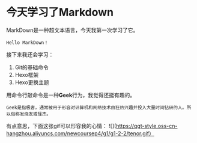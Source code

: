 #   今天学习了Markdown
MarkDown是一种超文本语言，今天我第一次学习了它。

`Hello MarkDown！`

接下来我还会学习：

1. Git的基础命令
1. Hexo框架
1. Hexo更换主题

用命令行敲命令是一种**Geek**行为，我觉得还挺有趣的。

`Geek是指极客，通常被用于形容对计算机和网络技术由狂热兴趣并投入大量时间钻研的人。所以俗称发烧友或怪杰。`

有点意思，下面这张gif可以形容我的心情：
![](https://qgt-style.oss-cn-hangzhou.aliyuncs.com/newcoursep4/g1/g1-2-2/tenor.gif）
